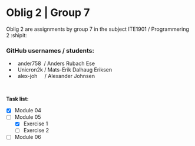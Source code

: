 # Oblig 2 | Group 7
Oblig 2 are assignments by group 7 in the subject ITE1901 / Programmering 2 :shipit:

<h3>GitHub usernames / students:</h3>
<ul>
    <li>&nbsp; ander758 &nbsp;/ Anders Rubach Ese</li>
    <li>&nbsp; Unicron2k / Mats-Erik Dalhaug Eriksen</li>
    <li>&nbsp; alex-joh &nbsp;&nbsp;&nbsp; / Alexander Johnsen</li>
</ul>
<br>

**Task list:**
 - [x] Module 04
 - [ ] Module 05
    - [x] Exercise 1
    - [ ] Exercise 2
 - [ ] Module 06
